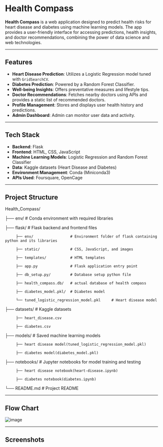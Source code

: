 # Health Compass

**Health Compass** is a web application designed to predict health risks for heart disease and diabetes using machine learning models. The app provides a user-friendly interface for accessing predictions, health insights, and doctor recommendations, combining the power of data science and web technologies.

---

## Features

- **Heart Disease Prediction**: Utilizes a Logistic Regression model tuned with `GridSearchCV`.
- **Diabetes Prediction**: Powered by a Random Forest Classifier.
- **Well-being Insights**: Offers preventative measures and lifestyle tips.
- **Doctor Recommendations**: Fetches nearby doctors using APIs and provides a static list of recommended doctors.
- **Profile Management**: Stores and displays user health history and predictions.
- **Admin Dashboard**: Admin can monitor user data and activity.

---

## Tech Stack

- **Backend**: Flask
- **Frontend**: HTML, CSS, JavaScript
- **Machine Learning Models**: Logistic Regression and Random Forest Classifier
- **Data**: Kaggle datasets (Heart Disease and Diabetes)
- **Environment Management**: Conda (Miniconda3)
- **APIs Used**: Foursquare, OpenCage

---

## Project Structure

Health_Compass/

├── env/             # Conda environment with required libraries

├── flask/           # Flask backend and frontend files

         ├── env/                 # Environment folder of flask containing python and its libraries

         ├── static/              # CSS, JavaScript, and images

         ├── templates/           # HTML templates

         ├── app.py               # Flask application entry point

         ├── db_setup.py/         # Database setup python file

         ├── health_compass.db/   # actual database of health compass

         ├── diabetes_model.pkl/  # Diabetes model 

         └── tuned_logistic_regression_model.pkl     # Heart disease model

├── datasets/        # Kaggle datasets

         ├── heart_disease.csv
         
         ├── diabetes.csv
         
├── models/          # Saved machine learning models

         ├── heart disease model(tuned_logistic_regression_model.pkl)
         
         ├── diabetes model(diabetes_model.pkl)
         
├── notebooks/       # Jupyter notebooks for model training and testing

         ├── heart disease notebook(heart-disease.ipynb)
         
         ├── diabetes notebook(diabetes.ipynb)

└── README.md        # Project README

---

## Flow Chart

![image](https://github.com/user-attachments/assets/a20ec204-143a-4faf-9951-ace44b297226)

---

## Screenshots

